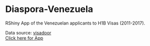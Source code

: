 # Diaspora-Venezuela
RShiny App of the Venezuelan applicants to H1B Visas (2011-2017).

Data source: [visadoor](http://visadoor.com)\
[Click here for App](https://prodriguezsosa.shinyapps.io/visadoor-app/)

